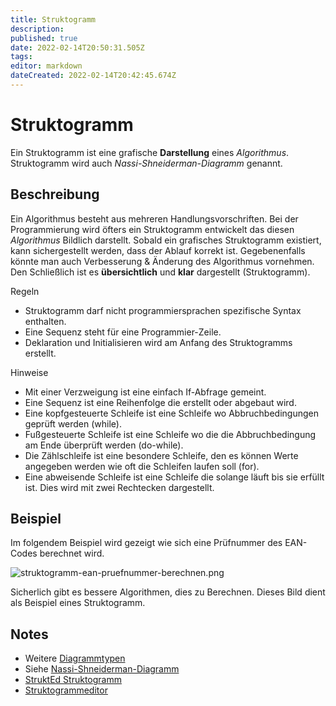 ```yaml
---
title: Struktogramm
description: 
published: true
date: 2022-02-14T20:50:31.505Z
tags: 
editor: markdown
dateCreated: 2022-02-14T20:42:45.674Z
---
```


# Struktogramm

Ein Struktogramm ist eine grafische **Darstellung** eines *Algorithmus*.
Struktogramm wird auch *Nassi-Shneiderman-Diagramm* genannt.

## Beschreibung

Ein Algorithmus besteht aus mehreren Handlungsvorschriften. Bei der
Programmierung wird öfters ein Struktogramm entwickelt das diesen
*Algorithmus* Bildlich darstellt. Sobald ein grafisches Struktogramm
existiert, kann sichergestellt werden, dass der Ablauf korrekt ist.
Gegebenenfalls könnte man auch Verbesserung & Änderung des Algorithmus
vornehmen. Den Schließlich ist es **übersichtlich** und **klar**
dargestellt (Struktogramm).

Regeln

-   Struktogramm darf nicht programmiersprachen spezifische Syntax
    enthalten.
-   Eine Sequenz steht für eine Programmier-Zeile.
-   Deklaration und Initialisieren wird am Anfang des Struktogramms
    erstellt.

Hinweise

-   Mit einer Verzweigung ist eine einfach If-Abfrage gemeint.
-   Eine Sequenz ist eine Reihenfolge die erstellt oder abgebaut wird.
-   Eine kopfgesteuerte Schleife ist eine Schleife wo Abbruchbedingungen
    geprüft werden (while).
-   Fußgesteuerte Schleife ist eine Schleife wo die die Abbruchbedingung
    am Ende überprüft werden (do-while).
-   Die Zählschleife ist eine besondere Schleife, den es können Werte
    angegeben werden wie oft die Schleifen laufen soll (for).
-   Eine abweisende Schleife ist eine Schleife die solange läuft bis sie
    erfüllt ist. Dies wird mit zwei Rechtecken dargestellt.

## Beispiel

Im folgendem Beispiel wird gezeigt wie sich eine Prüfnummer des
EAN-Codes berechnet wird.

![struktogramm-ean-pruefnummer-berechnen.png](/struktogramm-ean-pruefnummer-berechnen.png)

Sicherlich gibt es bessere Algorithmen, dies zu Berechnen. Dieses Bild
dient als Beispiel eines Struktogramm.

## Notes

-   Weitere [Diagrammtypen](/Diagrammtypen)
-   Siehe [Nassi-Shneiderman-Diagramm]
-   [StruktEd Struktogramm](/StruktEd_Struktogramm)
-   [Struktogrammeditor]

  [1]: Struktogramm-ean-pruefnummer-berechnen.png
    "Struktogramm-ean-pruefnummer-berechnen.png"
  [Diagrammtypen]: Diagrammtypen "wikilink"
  [Nassi-Shneiderman-Diagramm]: http://de.wikipedia.org/wiki/Nassi-Shneiderman-Diagramm
  [StruktEd Struktogramm]: StruktEd_Struktogramm "wikilink"
  [Struktogrammeditor]: http://www.whiledo.de/index.php?p=struktogrammeditor